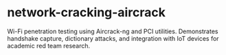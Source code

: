 # network-cracking-aircrack
Wi-Fi penetration testing using Aircrack-ng and PCI utilities. Demonstrates handshake capture, dictionary attacks, and integration with IoT devices for academic red team research.
